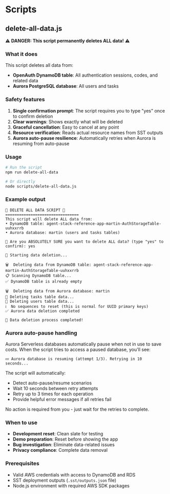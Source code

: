 # Scripts

## delete-all-data.js

⚠️ **DANGER: This script permanently deletes ALL data!** ⚠️

### What it does

This script deletes all data from:
- **OpenAuth DynamoDB table**: All authentication sessions, codes, and related data
- **Aurora PostgreSQL database**: All users and tasks

### Safety features

1. **Single confirmation prompt**: The script requires you to type "yes" once to confirm deletion
2. **Clear warnings**: Shows exactly what will be deleted
3. **Graceful cancellation**: Easy to cancel at any point
4. **Resource verification**: Reads actual resource names from SST outputs
5. **Aurora auto-pause resilience**: Automatically retries when Aurora is resuming from auto-pause

### Usage

```bash
# Run the script
npm run delete-all-data

# Or directly
node scripts/delete-all-data.js
```

### Example output

```
🚨 DELETE ALL DATA SCRIPT 🚨
================================
This script will delete ALL data from:
• DynamoDB table: agent-stack-reference-app-martin-AuthStorageTable-uuhxxrrb
• Aurora database: martin (users and tasks tables)

🛑 Are you ABSOLUTELY SURE you want to delete ALL data? (type "yes" to confirm): yes

🚀 Starting data deletion...

🗑️  Deleting data from DynamoDB table: agent-stack-reference-app-martin-AuthStorageTable-uuhxxrrb
📋 Scanning DynamoDB table...
✅ DynamoDB table is already empty

🗑️  Deleting data from Aurora database: martin
🔄 Deleting tasks table data...
🔄 Deleting users table data...
ℹ️  No sequences to reset (this is normal for UUID primary keys)
✅ Aurora data deletion completed

🎉 Data deletion process completed!
```

### Aurora auto-pause handling

Aurora Serverless databases automatically pause when not in use to save costs. When the script tries to access a paused database, you'll see:

```
💤 Aurora database is resuming (attempt 1/3). Retrying in 10 seconds...
```

The script will automatically:
- Detect auto-pause/resume scenarios
- Wait 10 seconds between retry attempts  
- Retry up to 3 times for each operation
- Provide helpful error messages if all retries fail

No action is required from you - just wait for the retries to complete.

### When to use

- **Development reset**: Clean slate for testing
- **Demo preparation**: Reset before showing the app
- **Bug investigation**: Eliminate data-related issues
- **Privacy compliance**: Complete data removal

### Prerequisites

- Valid AWS credentials with access to DynamoDB and RDS
- SST deployment outputs (`.sst/outputs.json` file)
- Node.js environment with required AWS SDK packages